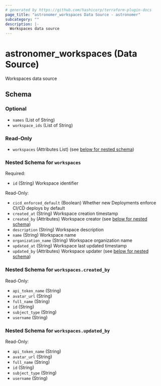```yaml
---
# generated by https://github.com/hashicorp/terraform-plugin-docs
page_title: "astronomer_workspaces Data Source - astronomer"
subcategory: ""
description: |-
  Workspaces data source
---
```


# astronomer_workspaces (Data Source)

Workspaces data source



<!-- schema generated by tfplugindocs -->
## Schema

### Optional

- `names` (List of String)
- `workspace_ids` (List of String)

### Read-Only

- `workspaces` (Attributes List) (see [below for nested schema](#nestedatt--workspaces))

<a id="nestedatt--workspaces"></a>
### Nested Schema for `workspaces`

Required:

- `id` (String) Workspace identifier

Read-Only:

- `cicd_enforced_default` (Boolean) Whether new Deployments enforce CI/CD deploys by default
- `created_at` (String) Workspace creation timestamp
- `created_by` (Attributes) Workspace creator (see [below for nested schema](#nestedatt--workspaces--created_by))
- `description` (String) Workspace description
- `name` (String) Workspace name
- `organization_name` (String) Workspace organization name
- `updated_at` (String) Workspace last updated timestamp
- `updated_by` (Attributes) Workspace updater (see [below for nested schema](#nestedatt--workspaces--updated_by))

<a id="nestedatt--workspaces--created_by"></a>
### Nested Schema for `workspaces.created_by`

Read-Only:

- `api_token_name` (String)
- `avatar_url` (String)
- `full_name` (String)
- `id` (String)
- `subject_type` (String)
- `username` (String)


<a id="nestedatt--workspaces--updated_by"></a>
### Nested Schema for `workspaces.updated_by`

Read-Only:

- `api_token_name` (String)
- `avatar_url` (String)
- `full_name` (String)
- `id` (String)
- `subject_type` (String)
- `username` (String)
